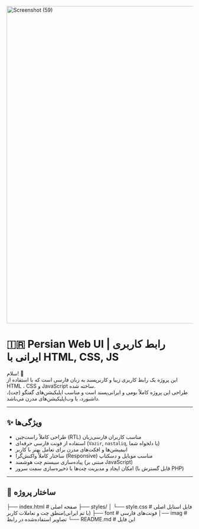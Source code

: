 <img width="1920" height="860" alt="Screenshot (59)" src="https://github.com/user-attachments/assets/677a079a-afc0-42ad-98d2-7cb87bb43dc5" />

# 🇮🇷 Persian Web UI | رابط کاربری ایرانی با HTML, CSS, JS

سلام! 👋  
این پروژه یک رابط کاربری زیبا و کاربرپسند به زبان فارسی است که با استفاده از HTML ، CSS و JavaScript ساخته شده.  
طراحی این پروژه کاملاً بومی و ایرانی‌پسند است و مناسب اپلیکیشن‌های گفتگو (چت)، داشبورد، یا وب‌اپلیکیشن‌های مدرن می‌باشد.

---

## ✨ ویژگی‌ها

- طراحی کاملاً راست‌چین (RTL) مناسب کاربران فارسی‌زبان
- استفاده از فونت فارسی حرفه‌ای (`Vazir`, `nastaliq`, یا دلخواه شما)
- انیمیشن‌ها و افکت‌های مدرن برای تعامل بهتر با کاربر
- ساختار کاملاً واکنش‌گرا (Responsive) مناسب موبایل و دسکتاپ
- پیاده‌سازی سیستم چت هوشمند (مبتنی بر JavaScript)
- امکان ایجاد و مدیریت چت‌ها با ذخیره‌سازی سمت سرور (قابل گسترش با PHP)

---

## 📂 ساختار پروژه

├── index.html # صفحه اصلی
├── styles/
│ └── style.css # فایل استایل اصلی (با تم ایرانی)منطق چت و تعاملات کاربر
├── font # فونت‌های فارسی
│── imag # تصاویر استفاده‌شده در رابط
└── README.md # این فایل
